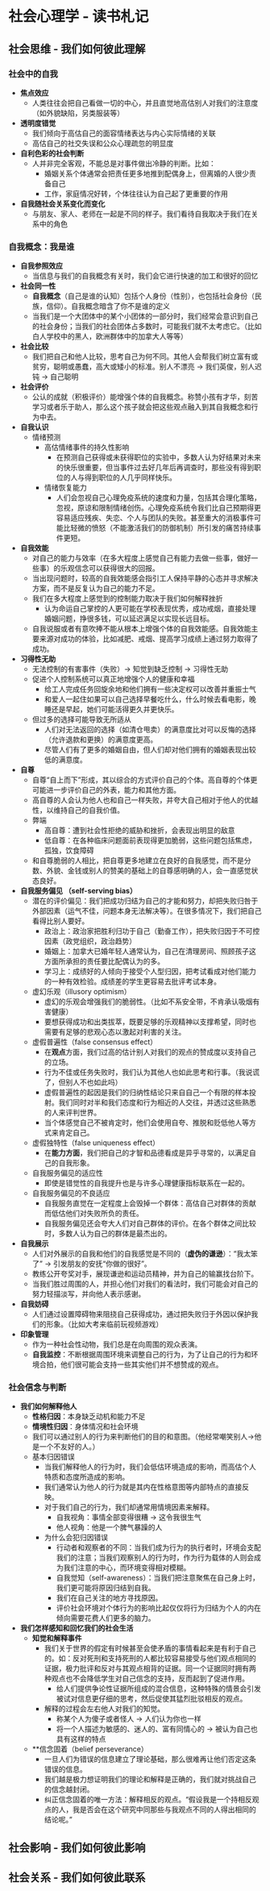 # 社会心理学 - 读书札记
## 社会思维 - 我们如何彼此理解
### 社会中的自我
* **焦点效应**
    * 人类往往会把自己看做一切的中心，并且直觉地高估别人对我们的注意度（如外貌缺陷，另类服装等）
* **透明度错觉** 
    * 我们倾向于高估自己的面容情绪表达与内心实际情绪的关联
    * 高估自己的社交失误和公众心理疏忽的明显度
* **自利色彩的社会判断**
    * 人并非完全客观，不能总是对事件做出冷静的判断。比如：
        * 婚姻关系个体通常会把责任更多地推到配偶身上，但离婚的人很少责备自己
        * 工作，家庭情况好转，个体往往认为自己起了更重要的作用
* **自我随社会关系变化而变化**
    * 与朋友、家人、老师在一起是不同的样子。我们看待自我取决于我们在关系中的角色
### 自我概念：我是谁
* **自我参照效应**
    * 当信息与我们的自我概念有关时，我们会它进行快速的加工和很好的回忆
* **社会同一性**
    * **自我概念**（自己是谁的认知）包括个人身份（性别），也包括社会身份（民族，信仰）。自我概念暗含了你不是谁的定义
    * 当我们是一个大团体中的某个小团体的一部分时，我们经常会意识到自己的社会身份；当我们的社会团体占多数时，可能我们就不太考虑它。（比如白人学校中的黑人，欧洲群体中的加拿大人等等）
* **社会比较**
    * 我们把自己和他人比较，思考自己为何不同。其他人会帮我们树立富有或贫穷，聪明或愚蠢，高大或矮小的标准。别人不漂亮 -> 我们英俊，别人迟钝 -> 自己聪明
* **社会评价**
    * 公认的成就（积极评价）能增强个体的自我概念。称赞小孩有才华，刻苦学习或者乐于助人，那么这个孩子就会把这些观点融入到其自我概念和行为中去。
* **自我认识**
    * 情绪预测
        * 高估情绪事件的持久性影响
            * 在预测自己获得或未获得职位的实验中，多数人认为好结果对未来的快乐很重要，但当事件过去好几年后再调查时，那些没有得到职位的人与得到职位的人几乎同样快乐。
        * 情绪恢复能力
            * 人们会忽视自己心理免疫系统的速度和力量，包括其合理化策略，忽视，原谅和限制情绪创伤。心理免疫系统令我们比自己预期得更容易适应残疾、失恋、个人与团队的失败。甚至重大的消极事件可能比轻微的愤怒（不能激活我们的防御机制）所引发的痛苦持续事件更短。
* **自我效能**
    * 对自己的能力与效率（在多大程度上感觉自己有能力去做一些事，做好一些事）的乐观信念可以获得很大的回报。
    * 当出现问题时，较高的自我效能感会指引工人保持平静的心态并寻求解决方案，而不是反复认为自己的能力不足。
    * 我们在多大程度上感觉到的控制能力取决于我们如何解释挫折
        * 认为命运自己掌控的人更可能在学校表现优秀，成功戒烟，直接处理婚姻问题，挣很多钱，可以延迟满足以实现长远目标。
    * 自我说服或者有意吹捧不能从根本上增强个体的自我效能感。自我效能主要来源对成功的体验，比如减肥、戒烟、提高学习成绩上通过努力取得了成功。
* **习得性无助**
    * 无法控制的有害事件（失败）-> 知觉到缺乏控制 -> 习得性无助
    * 促进个人控制系统可以真正地增强个人的健康和幸福
        * 给工人完成任务回旋余地和他们拥有一些决定权可以改善并重振士气
        * 和爱人一起住如果可以自己选择早餐吃什么，什么时候去看电影，晚睡还是早起，她们可能活得更久并更快乐。
    * 但过多的选择可能导致无所适从
        * 人们对无法返回的选择（如清仓甩卖）的满意度比对可以反悔的选择（允许退款和更换）的满意度更高。
        * 尽管人们有了更多的婚姻自由，但人们却对他们拥有的婚姻表现出较低的满意度。
* **自尊**
    * 自尊“自上而下”形成，其以综合的方式评价自己的个体。高自尊的个体更可能进一步评价自己的外表，能力和其他方面。
    * 高自尊的人会认为他人也和自己一样失败，并夸大自己相对于他人的优越性，以维持自己的自我价值。
    * 弊端
        * 高自尊：遭到社会性拒绝的威胁和挫折，会表现出明显的敌意
        * 低自尊：在各种临床问题面前表现得更加脆弱，这些问题包括焦虑，孤独，饮食障碍
    * 和自尊脆弱的人相比，把自尊更多地建立在良好的自我感觉，而不是分数、外貌、金钱或别人的赞美的基础上的自尊感明确的人，会一直感觉状态良好。
* **自我服务偏见 （self-serving bias）**
    * 潜在的评价偏见：我们把成功归结为自己的才能和努力，却把失败归咎于外部因素（运气不佳，问题本身无法解决等）。在很多情况下，我们把自己看得比别人要好。
        *  政治上：政治家把胜利归功于自己（勤奋工作），把失败归因于不可控因素（政党组织，政治趋势）
        *  婚姻上：加拿大已婚年轻人通常认为，自己在清理房间、照顾孩子这方面所承担的责任要比配偶认为的多。
        * 学习上：成绩好的人倾向于接受个人型归因，把考试看成对他们能力的一种有效检验。成绩差的学生更容易去批评考试本身。
    * 虚幻乐观（illusory optimism）
        * 虚幻的乐观会增强我们的脆弱性。（比如不系安全带，不肯承认吸烟有害健康）
        *  要想获得成功和出类拔萃，既要足够的乐观精神以支撑希望，同时也需要有足够的悲观心态以激起对利害的关注。
    * 虚假普遍性（false consensus effect）
        * 在**观点**方面，我们过高的估计别人对我们的观点的赞成度以支持自己的立场。
        * 行为不佳或任务失败时，我们认为其他人也如此思考和行事。（我说谎了，但别人不也如此吗）
        * 虚假普遍性的起因是我们的归纳性结论只来自自己一个有限的样本投射。我们同时对半和我们态度和行为相近的人交往，并透过这些熟悉的人来评判世界。
        * 当个体感觉自己不被肯定时，他们会使用自夸、推脱和贬低他人等方式来肯定自己。
    * 虚假独特性（false uniqueness effect）
        * 在**能力方面**，我们把自己的才智和品德看成是异乎寻常的，以满足自己的自我形象。
    * 自我服务偏见的适应性
        * 即使是错觉性的自我提升也是与许多心理健康指标联系在一起的。
    * 自我服务偏见的不良适应
        * 自我服务直觉在一定程度上会毁掉一个群体：高估自己对群体的贡献而低估他们对失败所负的责任。
        * 自我服务偏见还会夸大人们对自己群体的评价。在各个群体之间比较时，多数人认为自己的群体是最杰出的。
* **自我展示**
    * 人们对外展示的自我和他们的自我感觉是不同的（**虚伪的谦逊**）：“我太笨了” -> 引发朋友的安抚“你做的很好”。
    * 教练公开夸奖对手，展现谦逊和运动员精神，并为自己的输赢找台阶下。
    * 当我们胜过周围的人，并担心他们对我们的看法时，我们可能会对自己的努力轻描淡写，并向他人表示感谢。
* **自我妨碍**
    * 人们通过设置障碍物来阻挠自己获得成功，通过把失败归于外因以保护我们的形象。（比如大考来临前玩视频游戏）
* **印象管理**
    * 作为一种社会性动物，我们总是在向周围的观众表演。
    * **自我监控**：不断根据周围环境来调整自己的行为，为了让自己的行为和环境合拍，他们很可能会支持一些其实他们并不想赞成的观点。
### 社会信念与判断
* **我们如何解释他人**
    * **性格归因**：本身缺乏动机和能力不足
    * **情境性归因**：身体情况和社会环境
    * 我们可以通过别人的行为来判断他们的目的和意图。（他经常嘲笑别人->他是一个不友好的人。）
    * 基本归因错误
        * 当我们解释他人的行为时，我们会低估环境造成的影响，而高估个人特质和态度所造成的影响。
        * 我们通常认为他人的行为就是其内在性格意图等内部特点的直接反映。
        * 对于我们自己的行为，我们却通常用情境因素来解释。
            * 自我视角：事情全部变得很糟 -> 这令我很生气
            * 他人视角：他是一个脾气暴躁的人
        * 为什么会犯归因错误
            * 行动者和观察者的不同：当我们成为行为的执行者时，环境会支配我们的注意；当我们观察别人的行为时，作为行为载体的人则会成为我们注意的中心，而环境变得相对模糊。
            * 自我觉知（self-awareness）：当我们把注意聚焦在自己身上时，我们更可能将原因归结到自我。
            * 我们在自己关注的地方寻找原因。
            * 评价社会环境对个体行为的影响比起仅仅将行为归结为个人的内在倾向需要花费人们更多的脑力。
* **我们怎样感知和回忆我们的社会生活**
    * **知觉和解释事件**
        * 我们关于世界的假定有时候甚至会使矛盾的事情看起来是有利于自己的。如：反对死刑和支持死刑的人都比较容易接受与他们观点相同的证据，极力批评和反对与其观点相背的证据。同一个证据同时拥有两种观点也不会降低学生对自己信念的支持，反而起到了促进作用。
            * 给人们提供争论性证据所组成的混合信息，这种特殊的情景会引发被试对信息更仔细的思考，然后促使其猛烈批驳相反的观点。
        * 解释的过程会左右他人对我们的知觉。
            * 称某个人为傻子或者怪人 -> 人们认为你也一样
            * 将一个人描述为敏感的、迷人的、富有同情心的 -> 被认为自己也具有这样的特点
    * **信念固着（belief perseverance）
        * 一旦人们为错误的信息建立了理论基础，那么很难再让他们否定这条错误的信息。
        * 我们越是极力想证明我们的理论和解释是正确的，我们就对挑战自己的信念越封闭。
        * 纠正信念固着的唯一方法：解释相反的观点。“假设我是一个持相反观点的人，我是否会在这个研究中同那些与我观点不同的人得出相同的结论呢。”

## 社会影响 - 我们如何彼此影响
## 社会关系 - 我们如何彼此联系